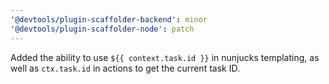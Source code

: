 ```yaml
---
'@devtools/plugin-scaffolder-backend': minor
'@devtools/plugin-scaffolder-node': patch
---
```


Added the ability to use `${{ context.task.id }}` in nunjucks templating, as well as `ctx.task.id` in actions to get the current task ID.
